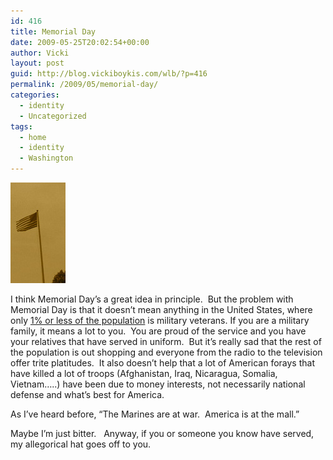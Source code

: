 ```yaml
---
id: 416
title: Memorial Day
date: 2009-05-25T20:02:54+00:00
author: Vicki
layout: post
guid: http://blog.vickiboykis.com/wlb/?p=416
permalink: /2009/05/memorial-day/
categories:
  - identity
  - Uncategorized
tags:
  - home
  - identity
  - Washington
---
```

[<img class="aligncenter size-full wp-image-417" title="9959131-25b0ab2fc91c7a6ae7ee6e2f552720d54a1b3dde-full" src="https://raw.githubusercontent.com/veekaybee/wlb/gh-pages/assets/images/2009/05/9959131-25b0ab2fc91c7a6ae7ee6e2f552720d54a1b3dde-full.jpg" alt="9959131-25b0ab2fc91c7a6ae7ee6e2f552720d54a1b3dde-full" width="88" height="161" />](https://raw.githubusercontent.com/veekaybee/wlb/gh-pages/assets/images/2009/05/9959131-25b0ab2fc91c7a6ae7ee6e2f552720d54a1b3dde-full.jpg)

I think Memorial Day&#8217;s a great idea in principle.  But the problem with Memorial Day is that it doesn&#8217;t mean anything in the United States, where only [1% or less of the population](http://answers.yahoo.com/question/index?qid=20080208105328AAX8gl1) is military veterans. If you are a military family, it means a lot to you.  You are proud of the service and you have your relatives that have served in uniform.  But it&#8217;s really sad that the rest of the population is out shopping and everyone from the radio to the television offer trite platitudes.  It also doesn&#8217;t help that a lot of American forays that have killed a lot of troops (Afghanistan, Iraq, Nicaragua, Somalia, Vietnam&#8230;..) have been due to money interests, not necessarily national defense and what&#8217;s best for America.

As I&#8217;ve heard before, &#8220;The Marines are at war.  America is at the mall.&#8221;

Maybe I&#8217;m just bitter.   Anyway, if you or someone you know have served, my allegorical hat goes off to you.